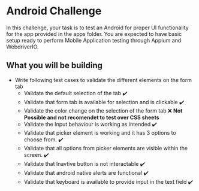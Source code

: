 # Android Challenge

In this challenge, your task is to test an Android for proper UI functionality for the app provided in the apps folder. You are expected to have basic setup ready to perform Mobile Application testing through Appium and WebdriverIO.

## What you will be building

* Write following test cases to validate the different elements on the form tab
  - Validate the default selection of the tab ✔️
  - Validate that form tab is available for selection and is clickable ✔️
  - Validate the color change on the selection of the form tab ❌ **Not Possible and not recomendet to test over CSS sheets**
  - Validate the Input behaviour is working as intended ✔️
  - Validate that picker element is working and it has 3 options to choose from. ✔️
  - Validate that all options from picker elements are visible within the screen. ✔️
  - Validate that Inavtive button is not interactable ✔️
  - Validate that android native alerts are functional ✔️
  - Validate that keyboard is available to provide input in the text field ✔️
